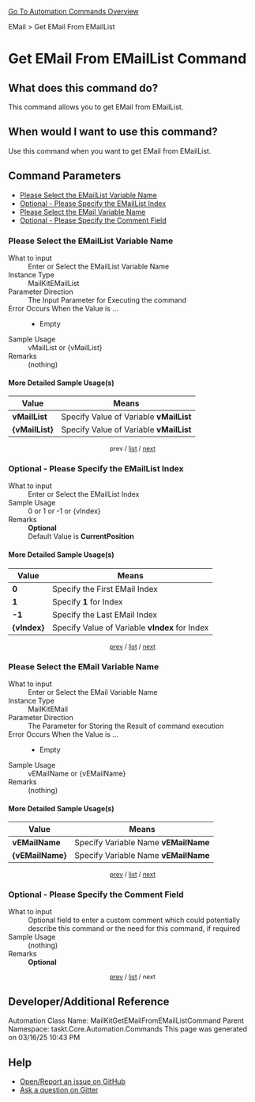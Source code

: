 <!--TITLE: Get EMail From EMailList Command -->
<!-- SUBTITLE: a command in the EMail group. -->
[Go To Automation Commands Overview](/automation-commands.md)


EMail &gt; Get EMail From EMailList


# Get EMail From EMailList Command


## What does this command do?
This command allows you to get EMail from EMailList.


## When would I want to use this command?
Use this command when you want to get EMail from EMailList.


<a id="param_list"></a>
## Command Parameters
- [Please Select the EMailList Variable Name](#param_0)
- [Optional - Please Specify the EMailList Index](#param_1)
- [Please Select the EMail Variable Name](#param_2)
- [Optional - Please Specify the Comment Field](#param_3)


<a id="param_0"></a>
### Please Select the EMailList Variable Name


<dl>
<dt>What to input</dt><dd>Enter or Select the EMailList Variable Name</dd>
<dt>Instance Type</dt><dd>MailKitEMailList</dd>
<dt>Parameter Direction</dt><dd>The Input Parameter for Executing the command</dd>
<dt>Error Occurs When the Value is ...</dt><dd><ul>
<li>Empty</li>
</ul></dd>
<dt>Sample Usage</dt><dd>vMailList or {vMailList}</dd>
<dt>Remarks</dt><dd>(nothing)</dd>
</dl>




#### More Detailed Sample Usage(s)
| Value | Means |
|---|---|
| <strong>vMailList</strong> | Specify Value of Variable **vMailList** |
| <strong>{vMailList}</strong> | Specify Value of Variable **vMailList** |


<div style="font-size: 90%; text-align: center">


prev / [list](#param_list) / [next](#param_1)


</div>


<a id="param_1"></a>
### Optional - Please Specify the EMailList Index


<dl>
<dt>What to input</dt><dd>Enter or Select the EMailList Index</dd>
<dt>Sample Usage</dt><dd>0 or 1 or -1 or {vIndex}</dd>
<dt>Remarks</dt><dd><strong>Optional</strong><br>Default Value is <strong>CurrentPosition</strong></dd>
</dl>




#### More Detailed Sample Usage(s)
| Value | Means |
|---|---|
| <strong>0</strong> | Specify the First EMail Index |
| <strong>1</strong> | Specify **1** for Index |
| <strong>-1</strong> | Specify the Last EMail Index |
| <strong>{vIndex}</strong> | Specify Value of Variable **vIndex** for Index |


<div style="font-size: 90%; text-align: center">


[prev](#param_1) / [list](#param_list) / [next](#param_2)


</div>


<a id="param_2"></a>
### Please Select the EMail Variable Name


<dl>
<dt>What to input</dt><dd>Enter or Select the EMail Variable Name</dd>
<dt>Instance Type</dt><dd>MailKitEMail</dd>
<dt>Parameter Direction</dt><dd>The Parameter for Storing the Result of command execution</dd>
<dt>Error Occurs When the Value is ...</dt><dd><ul>
<li>Empty</li>
</ul></dd>
<dt>Sample Usage</dt><dd>vEMailName or {vEMailName}</dd>
<dt>Remarks</dt><dd>(nothing)</dd>
</dl>




#### More Detailed Sample Usage(s)
| Value | Means |
|---|---|
| <strong>vEMailName</strong> | Specify Variable Name **vEMailName** |
| <strong>{vEMailName}</strong> | Specify Variable Name **vEMailName** |


<div style="font-size: 90%; text-align: center">


[prev](#param_2) / [list](#param_list) / [next](#param_3)


</div>


<a id="param_3"></a>
### Optional - Please Specify the Comment Field


<dl>
<dt>What to input</dt><dd>Optional field to enter a custom comment which could potentially describe this command or the need for this command, if required</dd>
<dt>Sample Usage</dt><dd>(nothing)</dd>
<dt>Remarks</dt><dd><strong>Optional</strong><br></dd>
</dl>




<div style="font-size: 90%; text-align: center">


[prev](#param_3) / [list](#param_list) / next


</div>


## Developer/Additional Reference
Automation Class Name: MailKitGetEMailFromEMailListCommand
Parent Namespace: taskt.Core.Automation.Commands
This page was generated on 03/16/25 10:43 PM


## Help
- [Open/Report an issue on GitHub](https://github.com/rcktrncn/taskt/issues/new)
- [Ask a question on Gitter](https://gitter.im/taskt-rpa/Lobby)
